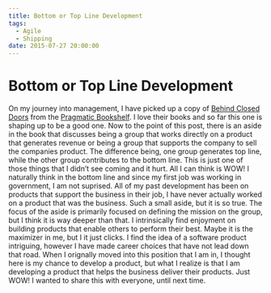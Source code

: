 ```yaml
---
title: Bottom or Top Line Development
tags:
  - Agile
  - Shipping
date: 2015-07-27 20:00:00
---
```


# Bottom or Top Line Development

On my journey into management, I have picked up a copy of [Behind Closed Doors](https://pragprog.com/book/rdbcd/behind-closed-doors)
from the [Pragmatic Bookshelf](https://pragprog.com). I love their books and so far this one is
shaping up to be a good one. Now to the point of this post, there is an aside
in the book that discusses being a group that works directly on a product that
generates revenue or being a group that supports the company to sell the companies
product. The difference being, one group generates top line, while the other group
contributes to the bottom line. This is just one of those things that I didn’t
see coming and it hurt. All I can think is WOW! I naturally think in the bottom
line and since my first job was working in government, I am not suprised.  All
of my past development has been on products that support the business in their
job, I have never actually worked on a product that was the business. Such a
small aside, but it is so true. The focus of the aside is primarily focused on
defining the mission on the group, but I think it is way deeper than that. I
intrinsically find enjoyment on building products that enable others to perform
their best. Maybe it is the maximizer in me, but I it just clicks. I find the idea
of a software product intriguing, however I have made career choices that have not
lead down that road. When I orignally moved into this position that I am in, I
thought here is my chance to develop a product, but what I realize is that I am
developing a product that helps the business deliver their products. Just WOW!
I wanted to share this with everyone, until next time.